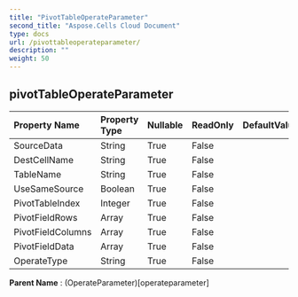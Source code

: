 ```yaml
---
title: "PivotTableOperateParameter"
second_title: "Aspose.Cells Cloud Document"
type: docs
url: /pivottableoperateparameter/
description: ""
weight: 50
---
```


## **pivotTableOperateParameter**

 

| Property Name | Property Type | Nullable |  ReadOnly | DefaultValue | Description | 
| :- | :- | :- |:- |  :- | :- |
| SourceData | String | True |  False |  |  |  
| DestCellName | String | True |  False |  |  |  
| TableName | String | True |  False |  |  |  
| UseSameSource | Boolean | True |  False |  |  |  
| PivotTableIndex | Integer | True |  False |  |  |  
| PivotFieldRows | Array<Integer> | True |  False |  |  |  
| PivotFieldColumns | Array<Integer> | True |  False |  |  |  
| PivotFieldData | Array<Integer> | True |  False |  |  |  
| OperateType | String | True |  False |  |  |  

**Parent Name** : (OperateParameter)[operateparameter]


